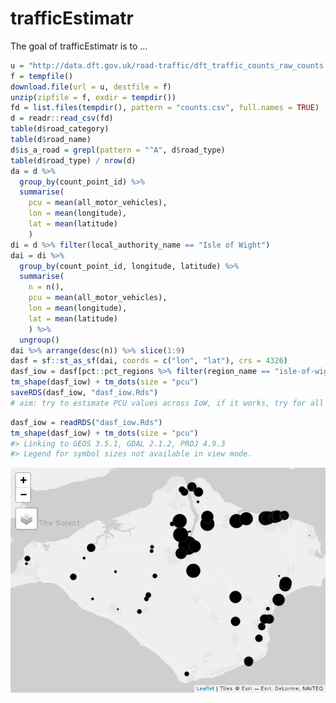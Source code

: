 
<!-- README.md is generated from README.Rmd. Please edit that file -->

# trafficEstimatr

<!-- badges: start -->

<!-- badges: end -->

The goal of trafficEstimatr is to
…

``` r
u = "http://data.dft.gov.uk/road-traffic/dft_traffic_counts_raw_counts.zip"
f = tempfile()
download.file(url = u, destfile = f)
unzip(zipfile = f, exdir = tempdir())
fd = list.files(tempdir(), pattern = "counts.csv", full.names = TRUE)
d = readr::read_csv(fd)
table(d$road_category)
table(d$road_name)
d$is_a_road = grepl(pattern = "^A", d$road_type)
table(d$road_type) / nrow(d)
da = d %>% 
  group_by(count_point_id) %>% 
  summarise(
    pcu = mean(all_motor_vehicles),
    lon = mean(longitude),
    lat = mean(latitude)
    )
di = d %>% filter(local_authority_name == "Isle of Wight")
dai = di %>% 
  group_by(count_point_id, longitude, latitude) %>% 
  summarise(
    n = n(),
    pcu = mean(all_motor_vehicles),
    lon = mean(longitude),
    lat = mean(latitude)
    ) %>% 
  ungroup()
dai %>% arrange(desc(n)) %>% slice(1:9)
dasf = sf::st_as_sf(dai, coords = c("lon", "lat"), crs = 4326)
dasf_iow = dasf[pct::pct_regions %>% filter(region_name == "isle-of-wight"), ]
tm_shape(dasf_iow) + tm_dots(size = "pcu")
saveRDS(dasf_iow, "dasf_iow.Rds")
# aim: try to estimate PCU values across IoW, if it works, try for all of UK (big data)
```

``` r
dasf_iow = readRDS("dasf_iow.Rds")
tm_shape(dasf_iow) + tm_dots(size = "pcu")
#> Linking to GEOS 3.5.1, GDAL 2.1.2, PROJ 4.9.3
#> Legend for symbol sizes not available in view mode.
```

![](README_files/figure-gfm/unnamed-chunk-3-1.png)<!-- -->
